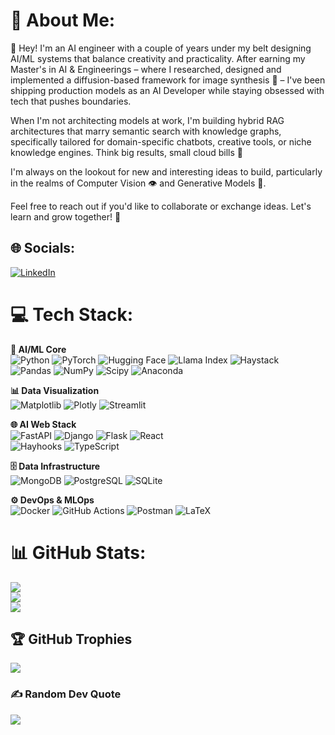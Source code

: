 # 💫 About Me:
👋 Hey! I'm an AI engineer with a couple of years under my belt designing AI/ML systems that balance creativity and practicality. After earning my Master's in AI & Engineerings – where I researched, designed and implemented a diffusion-based framework for image synthesis 🎨 – I've been shipping production models as an AI Developer while staying obsessed with tech that pushes boundaries.  

When I'm not architecting models at work, I'm building hybrid RAG architectures that marry semantic search with knowledge graphs, specifically tailored for domain-specific chatbots, creative tools, or niche knowledge engines. Think big results, small cloud bills 💸

I'm always on the lookout for new and interesting ideas to build, particularly in the realms of Computer Vision 👁️ and Generative Models 🧠.

Feel free to reach out if you'd like to collaborate or exchange ideas. Let's learn and grow together! 🚀


## 🌐 Socials:
[![LinkedIn](https://img.shields.io/badge/LinkedIn-%230077B5.svg?logo=linkedin&logoColor=white)](https://linkedin.com/in/hamdi-khalil-64a802265/) 

# 💻 Tech Stack:
**🤖 AI/ML Core**  
![Python](https://img.shields.io/badge/python-3670A0?style=for-the-badge&logo=python&logoColor=ffdd54) ![PyTorch](https://img.shields.io/badge/PyTorch-%23EE4C2C.svg?style=for-the-badge&logo=PyTorch&logoColor=white) ![Hugging Face](https://img.shields.io/badge/🤗%20Transformers-FFD21F?style=for-the-badge&logo=huggingface&logoColor=black) ![Llama Index](https://img.shields.io/badge/Llama_Index-6B46C1?style=for-the-badge&logo=llama&logoColor=white) ![Haystack](https://img.shields.io/badge/Haystack-00C7B7?style=for-the-badge&logo=haystack&logoColor=white)  
![Pandas](https://img.shields.io/badge/pandas-%23150458.svg?style=for-the-badge&logo=pandas&logoColor=white) ![NumPy](https://img.shields.io/badge/numpy-%23013243.svg?style=for-the-badge&logo=numpy&logoColor=white) ![Scipy](https://img.shields.io/badge/SciPy-%230C55A5.svg?style=for-the-badge&logo=scipy&logoColor=%white) ![Anaconda](https://img.shields.io/badge/Anaconda-%2344A833.svg?style=for-the-badge&logo=anaconda&logoColor=white)

**📊 Data Visualization**  
![Matplotlib](https://img.shields.io/badge/Matplotlib-%23ffffff.svg?style=for-the-badge&logo=Matplotlib&logoColor=black) ![Plotly](https://img.shields.io/badge/Plotly-%233F4F75.svg?style=for-the-badge&logo=plotly&logoColor=white) ![Streamlit](https://img.shields.io/badge/Streamlit-FF4B4B?style=for-the-badge&logo=streamlit&logoColor=white)

**🌐 AI Web Stack**  
![FastAPI](https://img.shields.io/badge/FastAPI-009688?style=for-the-badge&logo=fastapi&logoColor=white) ![Django](https://img.shields.io/badge/django-%23092E20.svg?style=for-the-badge&logo=django&logoColor=white) ![Flask](https://img.shields.io/badge/flask-%23000.svg?style=for-the-badge&logo=flask&logoColor=white) ![React](https://img.shields.io/badge/react-%2320232a.svg?style=for-the-badge&logo=react&logoColor=%2361DAFB)  
![Hayhooks](https://img.shields.io/badge/Hayhooks-00C7B7?style=for-the-badge&logo=fastapi&logoColor=white) ![TypeScript](https://img.shields.io/badge/typescript-%23007ACC.svg?style=for-the-badge&logo=typescript&logoColor=white)

**🗄️ Data Infrastructure**  
![MongoDB](https://img.shields.io/badge/MongoDB-%234ea94b.svg?style=for-the-badge&logo=mongodb&logoColor=white) ![PostgreSQL](https://img.shields.io/badge/PostgreSQL-316192?style=for-the-badge&logo=postgresql&logoColor=white) ![SQLite](https://img.shields.io/badge/sqlite-%2307405e.svg?style=for-the-badge&logo=sqlite&logoColor=white)

**⚙️ DevOps & MLOps**  
![Docker](https://img.shields.io/badge/docker-%230db7ed.svg?style=for-the-badge&logo=docker&logoColor=white) ![GitHub Actions](https://img.shields.io/badge/GitHub%20CI/CD-2088FF?style=for-the-badge&logo=githubactions&logoColor=white) ![Postman](https://img.shields.io/badge/Postman-FF6C37?style=for-the-badge&logo=postman&logoColor=white) ![LaTeX](https://img.shields.io/badge/latex-%23008080.svg?style=for-the-badge&logo=latex&logoColor=white)

# 📊 GitHub Stats:
![](https://github-readme-stats.vercel.app/api?username=hamdi3&theme=dark&hide_border=false&include_all_commits=true&count_private=true)<br/>
![](https://github-readme-streak-stats.herokuapp.com/?user=hamdi3&theme=dark&hide_border=false)<br/>
![](https://github-readme-stats.vercel.app/api/top-langs/?username=hamdi3&theme=dark&hide_border=false&include_all_commits=true&count_private=true&layout=compact)

## 🏆 GitHub Trophies
![](https://github-profile-trophy.vercel.app/?username=hamdi3&theme=radical&no-frame=false&no-bg=true&margin-w=4)

### ✍️ Random Dev Quote
![](https://quotes-github-readme.vercel.app/api?type=horizontal&theme=radical)

<!-- Proudly created with GPRM ( https://gprm.itsvg.in ) -->
